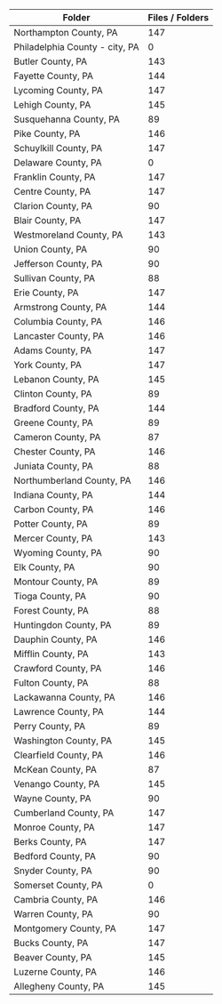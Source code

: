 | Folder                         |   Files / Folders |
|--------------------------------|-------------------|
| Northampton County, PA         |               147 |
| Philadelphia County - city, PA |                 0 |
| Butler County, PA              |               143 |
| Fayette County, PA             |               144 |
| Lycoming County, PA            |               147 |
| Lehigh County, PA              |               145 |
| Susquehanna County, PA         |                89 |
| Pike County, PA                |               146 |
| Schuylkill County, PA          |               147 |
| Delaware County, PA            |                 0 |
| Franklin County, PA            |               147 |
| Centre County, PA              |               147 |
| Clarion County, PA             |                90 |
| Blair County, PA               |               147 |
| Westmoreland County, PA        |               143 |
| Union County, PA               |                90 |
| Jefferson County, PA           |                90 |
| Sullivan County, PA            |                88 |
| Erie County, PA                |               147 |
| Armstrong County, PA           |               144 |
| Columbia County, PA            |               146 |
| Lancaster County, PA           |               146 |
| Adams County, PA               |               147 |
| York County, PA                |               147 |
| Lebanon County, PA             |               145 |
| Clinton County, PA             |                89 |
| Bradford County, PA            |               144 |
| Greene County, PA              |                89 |
| Cameron County, PA             |                87 |
| Chester County, PA             |               146 |
| Juniata County, PA             |                88 |
| Northumberland County, PA      |               146 |
| Indiana County, PA             |               144 |
| Carbon County, PA              |               146 |
| Potter County, PA              |                89 |
| Mercer County, PA              |               143 |
| Wyoming County, PA             |                90 |
| Elk County, PA                 |                90 |
| Montour County, PA             |                89 |
| Tioga County, PA               |                90 |
| Forest County, PA              |                88 |
| Huntingdon County, PA          |                89 |
| Dauphin County, PA             |               146 |
| Mifflin County, PA             |               143 |
| Crawford County, PA            |               146 |
| Fulton County, PA              |                88 |
| Lackawanna County, PA          |               146 |
| Lawrence County, PA            |               144 |
| Perry County, PA               |                89 |
| Washington County, PA          |               145 |
| Clearfield County, PA          |               146 |
| McKean County, PA              |                87 |
| Venango County, PA             |               145 |
| Wayne County, PA               |                90 |
| Cumberland County, PA          |               147 |
| Monroe County, PA              |               147 |
| Berks County, PA               |               147 |
| Bedford County, PA             |                90 |
| Snyder County, PA              |                90 |
| Somerset County, PA            |                 0 |
| Cambria County, PA             |               146 |
| Warren County, PA              |                90 |
| Montgomery County, PA          |               147 |
| Bucks County, PA               |               147 |
| Beaver County, PA              |               145 |
| Luzerne County, PA             |               146 |
| Allegheny County, PA           |               145 |